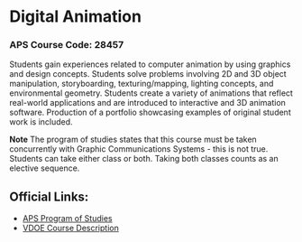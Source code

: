# Digital Animation

### APS Course Code: 28457

Students gain experiences related to computer animation by using graphics and design concepts. Students solve problems involving 2D and 3D object manipulation, storyboarding, texturing/mapping, lighting concepts, and environmental geometry. Students create a variety of animations that reflect real-world applications and are introduced to interactive and 3D animation software. Production of a portfolio showcasing examples of original student work is included.

**Note** The program of studies states that this course must be taken concurrently with Graphic Communications Systems - this is not true. Students can take either class or both. Taking both classes counts as an elective sequence.

## Official Links:
- [APS Program of Studies](https://catalog.apsva.us/career-technical-courses/digital-animation)
- [VDOE Course Description](https://www.cteresource.org/career-clusters/arts-a-v-technology-communications/17548/)
